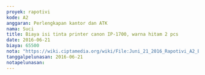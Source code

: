 ```yaml
---
proyek: rapotivi
kode: A2
anggaran: Perlengkapan kantor dan ATK
nama: Suci
title: Biaya isi tinta printer canon IP-1700, warna hitam 2 pcs
date: 2016-06-21
biaya: 65500
nota: "https://wiki.ciptamedia.org/wiki/File:Juni_21_2016_Rapotivi_A2_Biaya_isi_ulang_tinta_printer_Canon.jpg"
tanggalpelunasan: 2016-06-21
notapelunasan:
---
```

